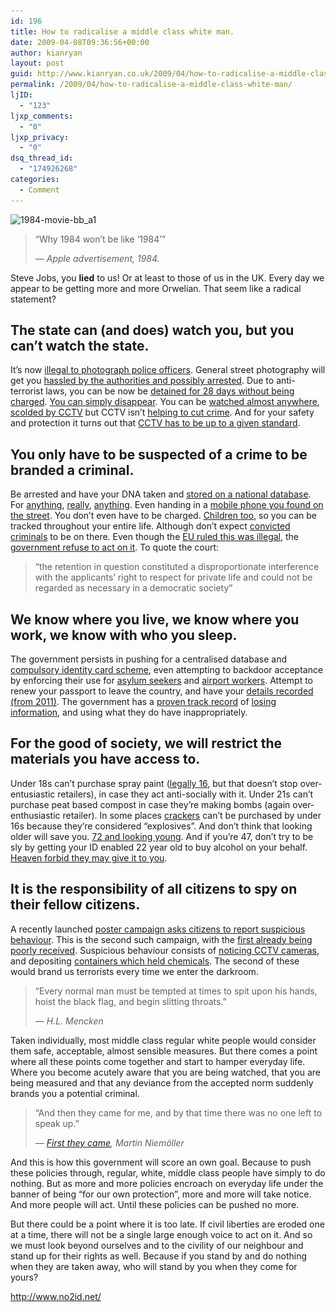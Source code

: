 ```yaml
---
id: 196
title: How to radicalise a middle class white man.
date: 2009-04-08T09:36:56+00:00
author: kianryan
layout: post
guid: http://www.kianryan.co.uk/2009/04/how-to-radicalise-a-middle-class-white-man/
permalink: /2009/04/how-to-radicalise-a-middle-class-white-man/
ljID:
  - "123"
ljxp_comments:
  - "0"
ljxp_privacy:
  - "0"
dsq_thread_id:
  - "174926268"
categories:
  - Comment
---
```

<img src="/assets/images/2009/04/1984-movie-bb_a1-300x162.jpg" alt="1984-movie-bb_a1" title="1984-movie-bb_a1" width="300" height="162" class="alignright size-medium wp-image-197" srcset="/assets/images/2009/04/1984-movie-bb_a1-300x162.jpg 300w, /assets/images/2009/04/1984-movie-bb_a1.jpg 590w" sizes="(max-width: 300px) 100vw, 300px" />

> &#8220;Why 1984 won&#8217;t be like &#8216;1984&#8217;&#8221;
> 
> _&#8212; Apple advertisement, 1984._

Steve Jobs, you **lied** to us! Or at least to those of us in the UK. Every day we appear to be getting more and more Orwelian. That seem like a radical statement?

## The state can (and does) watch you, but you can&#8217;t watch the state.

It&#8217;s now [illegal to photograph police officers](http://www.bjp-online.com/public/showPage.html?page=836675). General street photography will get you [hassled by the authorities and possibly arrested](http://www.flickr.com/photos/maciejdakowicz/1020877791/). Due to anti-terrorist laws, you can be now be [detained for 28 days without being charged](http://news.bbc.co.uk/1/hi/uk_politics/4715478.stm). [You can simply disappear](http://www.wsws.org/articles/2002/nov2002/guan-n09.shtml). You can be [watched almost anywhere](http://news.bbc.co.uk/1/hi/uk/6108496.stm), [scolded by CCTV](http://news.bbc.co.uk/1/hi/england/6524495.stm) but CCTV isn&#8217;t [helping to cut crime](http://news.bbc.co.uk/1/hi/uk/7384843.stm). And for your safety and protection it turns out that [CCTV has to be up to a given standard](http://news.bbc.co.uk/1/hi/england/london/7971436.stm).

## You only have to be suspected of a crime to be branded a criminal.

Be arrested and have your DNA taken and [stored on a national database](http://en.wikipedia.org/wiki/UK_National_DNA_Database). For [anything](http://www.dailymail.co.uk/news/article-1164447/Anglers-arrested-DNA-tested-anti-terror-police-using-laser-pens-scare-ducks.html), [really](http://news.bbc.co.uk/1/hi/uk_politics/7933753.stm), [anything](http://www.metro.co.uk/news/article.html?in_article_id=98741&in_page_id=34). Even handing in a [mobile phone you found on the street](http://www.dailymail.co.uk/news/article-1166411/Student-finds-mobile-phone-celebrating-18th-ARRESTED-handing-police.html). You don&#8217;t even have to be charged. [Children too](http://www.dailymail.co.uk/news/article-528857/1-5m-children-DNA-taken-year-amid-claims-universal-database-stealth.html), so you can be tracked throughout your entire life. Although don&#8217;t expect [convicted criminals](http://news.bbc.co.uk/1/hi/uk_politics/7785495.stm) to be on there. Even though the [EU ruled this was illegal](http://news.bbc.co.uk/1/hi/uk/7765484.stm), the [government refuse to act on it](http://news.bbc.co.uk/1/hi/uk/7764069.stm). To quote the court:

> &#8220;the retention in question constituted a disproportionate interference with the applicants&#8217; right to respect for private life and could not be regarded as necessary in a democratic society&#8221;

## We know where you live, we know where you work, we know with who you sleep.

The government persists in pushing for a centralised database and [compulsory identity card scheme](http://en.wikipedia.org/wiki/British_national_identity_card), even attempting to backdoor acceptance by enforcing their use for [asylum seekers](http://news.bbc.co.uk/1/hi/uk_politics/1802847.stm) and [airport workers](http://www.airport-int.com/news/2008/02/21/biometric-id-cards-for-uk-airport-workers). Attempt to renew your passport to leave the country, and have your [details recorded (from 2011)](http://www.dailymail.co.uk/news/article-441329/Dont-like-ID-cards-Hand-passport.html). The government has a [proven track record](http://news.bbc.co.uk/1/hi/uk_politics/7103566.stm) of [losing information](http://news.bbc.co.uk/1/hi/uk_politics/7575989.stm), and using what they do have inappropriately.

## For the good of society, we will restrict the materials you have access to.

Under 18s can&#8217;t purchase spray paint ([legally 16](http://www.respect.gov.uk/members/article.aspx?id=7612), but that doesn&#8217;t stop over-entusiastic retailers), in case they act anti-socially with it. Under 21s can&#8217;t purchase peat based compost in case they&#8217;re making bombs (again over-enthusiastic retailer). In some places [crackers](http://news.bbc.co.uk/1/hi/england/north_yorkshire/7791663.stm) can&#8217;t be purchased by under 16s because they&#8217;re considered &#8220;explosives&#8221;. And don&#8217;t think that looking older will save you. [72 and looking young](http://news.bbc.co.uk/1/hi/england/merseyside/7003325.stm). And if you&#8217;re 47, don&#8217;t try to be sly by getting your ID enabled 22 year old to buy alcohol on your behalf. [Heaven forbid they may give it to you](http://news.bbc.co.uk/1/hi/england/sussex/7092723.stm).

## It is the responsibility of all citizens to spy on their fellow citizens.

A recently launched [poster campaign asks citizens to report suspicious behaviour](http://www.met.police.uk/campaigns/counter_terrorism/index.htm). This is the second such campaign, with the [first already being poorly received](http://www.amateurphotographer.co.uk/news/Antiterror_police_defend_campaign_targeting_suspicious_behaviour_of_people_with_cameras_news_195594.html). Suspicious behaviour consists of [noticing CCTV cameras](http://www.met.police.uk/campaigns/counter_terrorism/sheet_road_cctv.pdf), and depositing [containers which held chemicals](http://www.met.police.uk/campaigns/counter_terrorism/sheet_road_chem.pdf). The second of these would brand us terrorists every time we enter the darkroom.

> &#8220;Every normal man must be tempted at times to spit upon his hands, hoist the black flag, and begin slitting throats.&#8221;
> 
> _&#8212; H.L. Mencken_

Taken individually, most middle class regular white people would consider them safe, acceptable, almost sensible measures. But there comes a point where all these points come together and start to hamper everyday life. Where you become acutely aware that you are being watched, that you are being measured and that any deviance from the accepted norm suddenly brands you a potential criminal.

> &#8220;And then they came for me, and by that time there was no one left to speak up.&#8221;
> 
> _&#8212; [First they came](http://en.wikipedia.org/wiki/First_they_came...), Martin Niemöller_

And this is how this government will score an own goal. Because to push these policies through, regular, white, middle class people have simply to do nothing. But as more and more policies encroach on everyday life under the banner of being &#8220;for our own protection&#8221;, more and more will take notice. And more people will act. Until these policies can be pushed no more.

But there could be a point where it is too late. If civil liberties are eroded one at a time, there will not be a single large enough voice to act on it. And so we must look beyond ourselves and to the civility of our neighbour and stand up for their rights as well. Because if you stand by and do nothing when they are taken away, who will stand by you when they come for yours?

<http://www.no2id.net/>